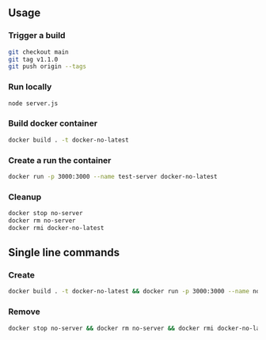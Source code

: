 
## Usage

### Trigger a build

```sh
git checkout main
git tag v1.1.0
git push origin --tags
```

### Run locally

```sh
node server.js
```

### Build docker container

```sh
docker build . -t docker-no-latest
```

### Create a run the container

```sh
docker run -p 3000:3000 --name test-server docker-no-latest
```

### Cleanup

```sh
docker stop no-server
docker rm no-server
docker rmi docker-no-latest
```

## Single line commands

### Create

```sh
docker build . -t docker-no-latest && docker run -p 3000:3000 --name no-server docker-no-latest
```

### Remove

```sh
docker stop no-server && docker rm no-server && docker rmi docker-no-latest
```